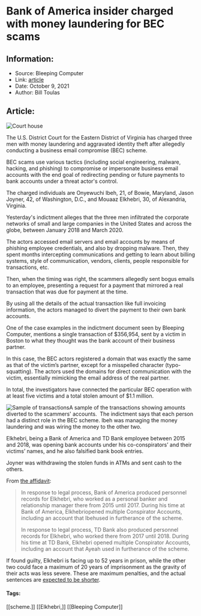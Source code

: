 # Bank of America insider charged with money laundering for BEC scams
### 

## Information:
+ Source: Bleeping Computer
+ Link: [article](https://www.bleepingcomputer.com/news/security/bank-of-america-insider-charged-with-money-laundering-for-bec-scams/)
+ Date: October 9, 2021
+ Author: Bill Toulas


## Article:
![Court house](https://www.bleepstatic.com/content/hl-images/2021/06/03/us-supreme-court.jpg?rand=559454396)


The U.S. District Court for the Eastern District of Virginia has charged three men with money laundering and aggravated identity theft after allegedly conducting a business email compromise (BEC) scheme.


BEC scams use various tactics (including social engineering, malware, hacking, and phishing) to compromise or impersonate business email accounts with the end goal of redirecting pending or future payments to bank accounts under a threat actor's control.


The charged individuals are Onyewuchi Ibeh, 21, of Bowie, Maryland, Jason Joyner, 42, of Washington, D.C., and Mouaaz Elkhebri, 30, of Alexandria, Virginia. 


Yesterday's indictment alleges that the three men infiltrated the corporate networks of small and large companies in the United States and across the globe, between January 2018 and March 2020.


The actors accessed email servers and email accounts by means of phishing employee credentials, and also by dropping malware. Then, they spent months intercepting communications and getting to learn about billing systems, style of communication, vendors, clients, people responsible for transactions, etc. 


Then, when the timing was right, the scammers allegedly sent bogus emails to an employee, presenting a request for a payment that mirrored a real transaction that was due for payment at the time. 


By using all the details of the actual transaction like full invoicing information, the actors managed to divert the payment to their own bank accounts. 


One of the case examples in the indictment document seen by Bleeping Computer, mentions a single transaction of $356,954, sent by a victim in Boston to what they thought was the bank account of their business partner. 


In this case, the BEC actors registered a domain that was exactly the same as that of the victim’s partner, except for a misspelled character (typo-squatting). The actors used the domains for direct communication with the victim, essentially mimicking the email address of the real partner. 


In total, the investigators have connected the particular BEC operation with at least five victims and a total stolen amount of $1.1 million. 



![Sample of transactions](https://www.bleepstatic.com/images/news/u/1220909/Code%20and%20Details/transactions.jpg)A sample of the transactions showing amounts diverted to the scammers' accounts. 
The indictment says that each person had a distinct role in the BEC scheme. Ibeh was managing the money laundering and was wiring the money to the other two.


Elkhebri, being a Bank of America and TD Bank employee between 2015 and 2018, was opening bank accounts under his co-conspirators’ and their victims’ names, and he also falsified bank book entries.


Joyner was withdrawing the stolen funds in ATMs and sent cash to the others. 


From [the affidavit](https://www.documentcloud.org/documents/21080965-elkhebri-ayeah-ibeh-joyner-affidavit#document/p11/a2059267):



> 
> In response to legal process, Bank of America produced personnel records for Elkhebri, who worked as a personal banker and relationship manager there from 2015 until 2017. During his time at Bank of America, Elkhebriopened multiple Conspirator Accounts, including an account that Ibehused in furtherance of the scheme.
> 
> 
> In response to legal process, TD Bank also produced personnel records for Elkhebri, who worked there from 2017 until 2018. During his time at TD Bank, Elkhebri opened multiple Conspirator Accounts, including an account that Ayeah used in furtherance of the scheme.
> 
> 
> 


If found guilty, Elkhebri is facing up to 52 years in prison, while the other two could face a maximum of 20 years of imprisonment as the gravity of their acts was less severe. These are maximum penalties, and the actual sentences are [expected to be shorter](https://www.justice.gov/usao-edva/pr/three-men-charged-laundering-proceeds-business-email-compromise-scheme).




#### Tags:
[[scheme.]] [[Elkhebri,]] [[Bleeping Computer]]
